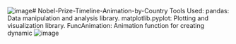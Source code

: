 ![image](https://github.com/user-attachments/assets/2f669486-8c84-48c5-a1ac-1aff3daaa3d8)# Nobel-Prize-Timeline-Animation-by-Country
 Tools Used:
 pandas: Data manipulation and analysis library.
 matplotlib.pyplot: Plotting and visualization library.
 FuncAnimation: Animation function for creating dynamic ![image](https://github.com/user-attachments/assets/e59cb18f-0d94-477e-a669-8512cf1c86f9)
